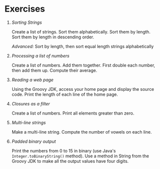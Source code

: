 Exercises
==========

1. *Sorting Strings*
    
    Create a list of strings. Sort them alphabetically. Sort them by length. Sort them by length in descending order.
    
    _Advanced:_ Sort by length, then sort equal length strings alphabetically
    
2. *Processing a list of numbers*
    
    Create a list of numbers. Add them together. First double each number, then add them up. Compute their average.
    
3. *Reading a web page*
    
    Using the Groovy JDK, access your home page and display the source code. Print the length of each line of the home page.
    
4. *Closures as a filter* 
    
    Create a list of numbers. Print all elements greater than zero.
    
5. *Multi-line strings*
    
    Make a multi-line string. Compute the number of vowels on each line.
    
6. *Padded binary output*
    
    Print the numbers from 0 to 15 in binary (use Java's `Integer.toBinaryString()` method). Use a method in String from the Groovy JDK to make all the output values have four digits.